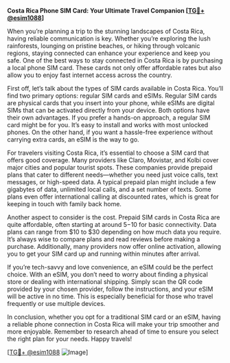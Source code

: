 **Costa Rica Phone SIM Card: Your Ultimate Travel Companion [[TG💪+ @esim1088](https://t.me/s/esim1088)]**

When you’re planning a trip to the stunning landscapes of Costa Rica, having reliable communication is key. Whether you’re exploring the lush rainforests, lounging on pristine beaches, or hiking through volcanic regions, staying connected can enhance your experience and keep you safe. One of the best ways to stay connected in Costa Rica is by purchasing a local phone SIM card. These cards not only offer affordable rates but also allow you to enjoy fast internet access across the country.

First off, let’s talk about the types of SIM cards available in Costa Rica. You’ll find two primary options: regular SIM cards and eSIMs. Regular SIM cards are physical cards that you insert into your phone, while eSIMs are digital SIMs that can be activated directly from your device. Both options have their own advantages. If you prefer a hands-on approach, a regular SIM card might be for you. It’s easy to install and works with most unlocked phones. On the other hand, if you want a hassle-free experience without carrying extra cards, an eSIM is the way to go. 

For travelers visiting Costa Rica, it’s essential to choose a SIM card that offers good coverage. Many providers like Claro, Movistar, and Kolbi cover major cities and popular tourist spots. These companies provide prepaid plans that cater to different needs—whether you need just voice calls, text messages, or high-speed data. A typical prepaid plan might include a few gigabytes of data, unlimited local calls, and a set number of texts. Some plans even offer international calling at discounted rates, which is great for keeping in touch with family back home.

Another aspect to consider is the cost. Prepaid SIM cards in Costa Rica are quite affordable, often starting at around $5-$10 for basic connectivity. Data plans can range from $10 to $30 depending on how much data you require. It’s always wise to compare plans and read reviews before making a purchase. Additionally, many providers now offer online activation, allowing you to get your SIM card up and running within minutes after arrival.

If you’re tech-savvy and love convenience, an eSIM could be the perfect choice. With an eSIM, you don’t need to worry about finding a physical store or dealing with international shipping. Simply scan the QR code provided by your chosen provider, follow the instructions, and your eSIM will be active in no time. This is especially beneficial for those who travel frequently or use multiple devices.

In conclusion, whether you opt for a traditional SIM card or an eSIM, having a reliable phone connection in Costa Rica will make your trip smoother and more enjoyable. Remember to research ahead of time to ensure you select the right plan for your needs. Happy travels! 

[[TG💪+ @esim1088](https://t.me/s/esim1088) ![Image](https://i.postimg.cc/Y0z9fWf4/image.png)]